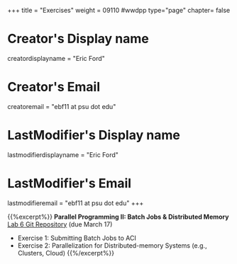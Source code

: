 +++
title = "Exercises"
weight = 09110  #wwdpp
type="page"
chapter= false

# Creator's Display name
creatordisplayname = "Eric Ford"
# Creator's Email
creatoremail = "ebf11 at psu dot edu"
# LastModifier's Display name
lastmodifierdisplayname = "Eric Ford"
# LastModifier's Email
lastmodifieremail = "ebf11 at psu dot edu"
+++


{{%excerpt%}}
<b>Parallel Programming II: Batch Jobs & Distributed Memory</b><br />
[Lab 6 Git Repository](https://github.com/PsuAstro528/lab6-start) (due March 17)

- Exercise 1: Submitting Batch Jobs to ACI
- Exercise 2: Parallelization for Distributed-memory Systems (e.g., Clusters, Cloud)
{{%/excerpt%}}
